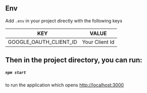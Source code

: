 ## Env

Add `.env` in your project directly with the following keys

| KEY                    | VALUE          |
| ---------------------- | -------------- |
| GOOGLE_OAUTH_CLIENT_ID | Your Client Id |

## Then in the project directory, you can run:

##### `npm start`

to run the application which opens [http://localhost:3000](http://localhost:3000)
 
 
